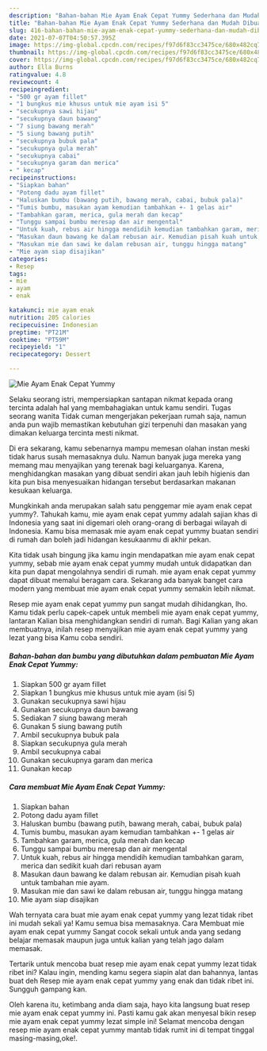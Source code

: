 ```yaml
---
description: "Bahan-bahan Mie Ayam Enak Cepat Yummy Sederhana dan Mudah Dibuat"
title: "Bahan-bahan Mie Ayam Enak Cepat Yummy Sederhana dan Mudah Dibuat"
slug: 416-bahan-bahan-mie-ayam-enak-cepat-yummy-sederhana-dan-mudah-dibuat
date: 2021-07-07T04:50:57.395Z
image: https://img-global.cpcdn.com/recipes/f97d6f83cc3475ce/680x482cq70/mie-ayam-enak-cepat-yummy-foto-resep-utama.jpg
thumbnail: https://img-global.cpcdn.com/recipes/f97d6f83cc3475ce/680x482cq70/mie-ayam-enak-cepat-yummy-foto-resep-utama.jpg
cover: https://img-global.cpcdn.com/recipes/f97d6f83cc3475ce/680x482cq70/mie-ayam-enak-cepat-yummy-foto-resep-utama.jpg
author: Ella Burns
ratingvalue: 4.8
reviewcount: 4
recipeingredient:
- "500 gr ayam fillet"
- "1 bungkus mie khusus untuk mie ayam isi 5"
- "secukupnya sawi hijau"
- "secukupnya daun bawang"
- "7 siung bawang merah"
- "5 siung bawang putih"
- "secukupnya bubuk pala"
- "secukupnya gula merah"
- "secukupnya cabai"
- "secukupnya garam dan merica"
- " kecap"
recipeinstructions:
- "Siapkan bahan"
- "Potong dadu ayam fillet"
- "Haluskan bumbu (bawang putih, bawang merah, cabai, bubuk pala)"
- "Tumis bumbu, masukan ayam kemudian tambahkan +- 1 gelas air"
- "Tambahkan garam, merica, gula merah dan kecap"
- "Tunggu sampai bumbu meresap dan air mengental"
- "Untuk kuah, rebus air hingga mendidih kemudian tambahkan garam, merica dan sedikit kuah dari rebusan ayam"
- "Masukan daun bawang ke dalam rebusan air. Kemudian pisah kuah untuk tambahan mie ayam."
- "Masukan mie dan sawi ke dalam rebusan air, tunggu hingga matang"
- "Mie ayam siap disajikan"
categories:
- Resep
tags:
- mie
- ayam
- enak

katakunci: mie ayam enak 
nutrition: 205 calories
recipecuisine: Indonesian
preptime: "PT21M"
cooktime: "PT59M"
recipeyield: "1"
recipecategory: Dessert

---
```



![Mie Ayam Enak Cepat Yummy](https://img-global.cpcdn.com/recipes/f97d6f83cc3475ce/680x482cq70/mie-ayam-enak-cepat-yummy-foto-resep-utama.jpg)

Selaku seorang istri, mempersiapkan santapan nikmat kepada orang tercinta adalah hal yang membahagiakan untuk kamu sendiri. Tugas seorang  wanita Tidak cuman mengerjakan pekerjaan rumah saja, namun anda pun wajib memastikan kebutuhan gizi terpenuhi dan masakan yang dimakan keluarga tercinta mesti nikmat.

Di era  sekarang, kamu sebenarnya mampu memesan olahan instan meski tidak harus susah memasaknya dulu. Namun banyak juga mereka yang memang mau menyajikan yang terenak bagi keluarganya. Karena, menghidangkan masakan yang dibuat sendiri akan jauh lebih higienis dan kita pun bisa menyesuaikan hidangan tersebut berdasarkan makanan kesukaan keluarga. 



Mungkinkah anda merupakan salah satu penggemar mie ayam enak cepat yummy?. Tahukah kamu, mie ayam enak cepat yummy adalah sajian khas di Indonesia yang saat ini digemari oleh orang-orang di berbagai wilayah di Indonesia. Kamu bisa memasak mie ayam enak cepat yummy buatan sendiri di rumah dan boleh jadi hidangan kesukaanmu di akhir pekan.

Kita tidak usah bingung jika kamu ingin mendapatkan mie ayam enak cepat yummy, sebab mie ayam enak cepat yummy mudah untuk didapatkan dan kita pun dapat mengolahnya sendiri di rumah. mie ayam enak cepat yummy dapat dibuat memalui beragam cara. Sekarang ada banyak banget cara modern yang membuat mie ayam enak cepat yummy semakin lebih nikmat.

Resep mie ayam enak cepat yummy pun sangat mudah dihidangkan, lho. Kamu tidak perlu capek-capek untuk membeli mie ayam enak cepat yummy, lantaran Kalian bisa menghidangkan sendiri di rumah. Bagi Kalian yang akan membuatnya, inilah resep menyajikan mie ayam enak cepat yummy yang lezat yang bisa Kamu coba sendiri.

<!--inarticleads1-->

##### Bahan-bahan dan bumbu yang dibutuhkan dalam pembuatan Mie Ayam Enak Cepat Yummy:

1. Siapkan 500 gr ayam fillet
1. Siapkan 1 bungkus mie khusus untuk mie ayam (isi 5)
1. Gunakan secukupnya sawi hijau
1. Gunakan secukupnya daun bawang
1. Sediakan 7 siung bawang merah
1. Gunakan 5 siung bawang putih
1. Ambil secukupnya bubuk pala
1. Siapkan secukupnya gula merah
1. Ambil secukupnya cabai
1. Gunakan secukupnya garam dan merica
1. Gunakan  kecap




<!--inarticleads2-->

##### Cara membuat Mie Ayam Enak Cepat Yummy:

1. Siapkan bahan
1. Potong dadu ayam fillet
1. Haluskan bumbu (bawang putih, bawang merah, cabai, bubuk pala)
1. Tumis bumbu, masukan ayam kemudian tambahkan +- 1 gelas air
1. Tambahkan garam, merica, gula merah dan kecap
1. Tunggu sampai bumbu meresap dan air mengental
1. Untuk kuah, rebus air hingga mendidih kemudian tambahkan garam, merica dan sedikit kuah dari rebusan ayam
1. Masukan daun bawang ke dalam rebusan air. Kemudian pisah kuah untuk tambahan mie ayam.
1. Masukan mie dan sawi ke dalam rebusan air, tunggu hingga matang
1. Mie ayam siap disajikan




Wah ternyata cara buat mie ayam enak cepat yummy yang lezat tidak ribet ini mudah sekali ya! Kamu semua bisa memasaknya. Cara Membuat mie ayam enak cepat yummy Sangat cocok sekali untuk anda yang sedang belajar memasak maupun juga untuk kalian yang telah jago dalam memasak.

Tertarik untuk mencoba buat resep mie ayam enak cepat yummy lezat tidak ribet ini? Kalau ingin, mending kamu segera siapin alat dan bahannya, lantas buat deh Resep mie ayam enak cepat yummy yang enak dan tidak ribet ini. Sungguh gampang kan. 

Oleh karena itu, ketimbang anda diam saja, hayo kita langsung buat resep mie ayam enak cepat yummy ini. Pasti kamu gak akan menyesal bikin resep mie ayam enak cepat yummy lezat simple ini! Selamat mencoba dengan resep mie ayam enak cepat yummy mantab tidak rumit ini di tempat tinggal masing-masing,oke!.

